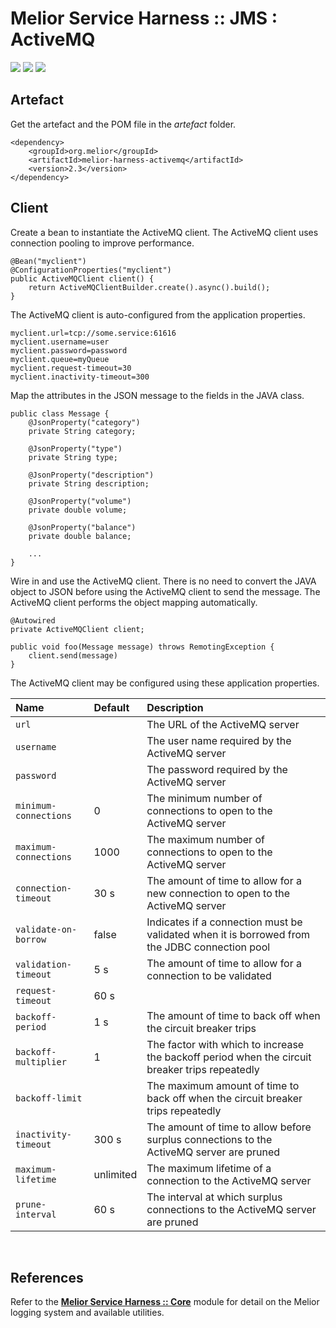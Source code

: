 # Melior Service Harness :: JMS : ActiveMQ
<div style="display: inline-block;">
<img src="https://img.shields.io/badge/version-2.3-green?style=for-the-badge"/>
<img src="https://img.shields.io/badge/production-ready-green?style=for-the-badge"/>
<img src="https://img.shields.io/badge/compatibility-spring_boot_2.4.5-green?style=for-the-badge"/>
</div>

## Artefact
Get the artefact and the POM file in the *artefact* folder.
```
<dependency>
    <groupId>org.melior</groupId>
    <artifactId>melior-harness-activemq</artifactId>
    <version>2.3</version>
</dependency>
```

## Client
Create a bean to instantiate the ActiveMQ client.  The ActiveMQ client uses connection pooling to improve performance.
```
@Bean("myclient")
@ConfigurationProperties("myclient")
public ActiveMQClient client() {
    return ActiveMQClientBuilder.create().async().build();
}
```

The ActiveMQ client is auto-configured from the application properties.
```
myclient.url=tcp://some.service:61616
myclient.username=user
myclient.password=password
myclient.queue=myQueue
myclient.request-timeout=30
myclient.inactivity-timeout=300
```

Map the attributes in the JSON message to the fields in the JAVA class.
```
public class Message {
    @JsonProperty("category")
    private String category;

    @JsonProperty("type")
    private String type;

    @JsonProperty("description")
    private String description;

    @JsonProperty("volume")
    private double volume;

    @JsonProperty("balance")
    private double balance;

    ...
}
```

Wire in and use the ActiveMQ client.  There is no need to convert the JAVA object to JSON before using the ActiveMQ client to send the message.  The ActiveMQ client performs the object mapping automatically.
```
@Autowired
private ActiveMQClient client;

public void foo(Message message) throws RemotingException {
    client.send(message)
}
```

The ActiveMQ client may be configured using these application properties.

|Name|Default|Description|
|:---|:---|:---|
|`url`||The URL of the ActiveMQ server|
|`username`||The user name required by the ActiveMQ server|
|`password`||The password required by the ActiveMQ server|
|`minimum-connections`|0|The minimum number of connections to open to the ActiveMQ server|
|`maximum-connections`|1000|The maximum number of connections to open to the ActiveMQ server|
|`connection-timeout`|30 s|The amount of time to allow for a new connection to open to the ActiveMQ server|
|`validate-on-borrow`|false|Indicates if a connection must be validated when it is borrowed from the JDBC connection pool|
|`validation-timeout`|5 s|The amount of time to allow for a connection to be validated|
|`request-timeout`|60 s||The amount of time to allow for a request to the ActiveMQ server to complete
|`backoff-period`|1 s|The amount of time to back off when the circuit breaker trips|
|`backoff-multiplier`|1|The factor with which to increase the backoff period when the circuit breaker trips repeatedly|
|`backoff-limit`||The maximum amount of time to back off when the circuit breaker trips repeatedly|
|`inactivity-timeout`|300 s|The amount of time to allow before surplus connections to the ActiveMQ server are pruned|
|`maximum-lifetime`|unlimited|The maximum lifetime of a connection to the ActiveMQ server|
|`prune-interval`|60 s|The interval at which surplus connections to the ActiveMQ server are pruned|

&nbsp;  
## References
Refer to the [**Melior Service Harness :: Core**](https://github.com/MeliorArtefacts/service-harness-core) module for detail on the Melior logging system and available utilities.
